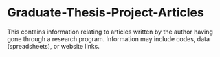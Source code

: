 # Graduate-Thesis-Project-Articles
This contains information relating to articles written by the author having gone through a research program. Information may include codes, data (spreadsheets), or website links.
